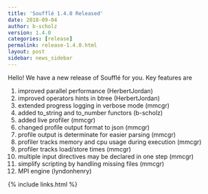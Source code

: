 ```yaml
---
title: 'Soufflé 1.4.0 Released'
date: 2018-09-04
author: b-scholz
version: 1.4.0
categories: [release]
permalink: release-1.4.0.html
layout: post
sidebar: news_sidebar
---
```

Hello! We have a new release of Soufflé for you. Key features are

1. improved parallel performance (HerbertJordan)
2. improved operators hints in btree (HerbertJordan)
3. extended progress logging in verbose mode (mmcgr)
4. added to_string and to_number functors (b-scholz)
5. added live profiler (mmcgr)
6. changed profile output format to json (mmcgr)
7. profile output is determinate for easier parsing (mmcgr)
8. profiler tracks memory and cpu usage during execution (mmcgr)
9. profiler tracks load/store times (mmcgr)
10. multiple input directives may be declared in one step (mmcgr)
11. simplify scripting by handling missing files (mmcgr)
12. MPI engine (lyndonhenry)

{% include links.html %}
